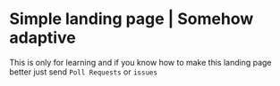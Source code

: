 <h1>Simple landing page | Somehow adaptive</h1>

This is only for learning and if you know how to make this landing page better just send <code>Poll Requests</code> or <code>issues</code>


